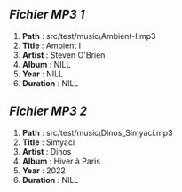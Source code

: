 ## *Fichier MP3 1*

   1. **Path** : src/test/music\\Ambient\-I\.mp3
   1. **Title** : Ambient I
   1. **Artist** : Steven O'Brien
   1. **Album** : NILL
   1. **Year** : NILL
   1. **Duration** : NILL


## *Fichier MP3 2*

   1. **Path** : src/test/music\\Dinos\_Simyaci\.mp3
   1. **Title** : Simyaci
   1. **Artist** : Dinos
   1. **Album** : Hiver à Paris
   1. **Year** : 2022
   1. **Duration** : NILL